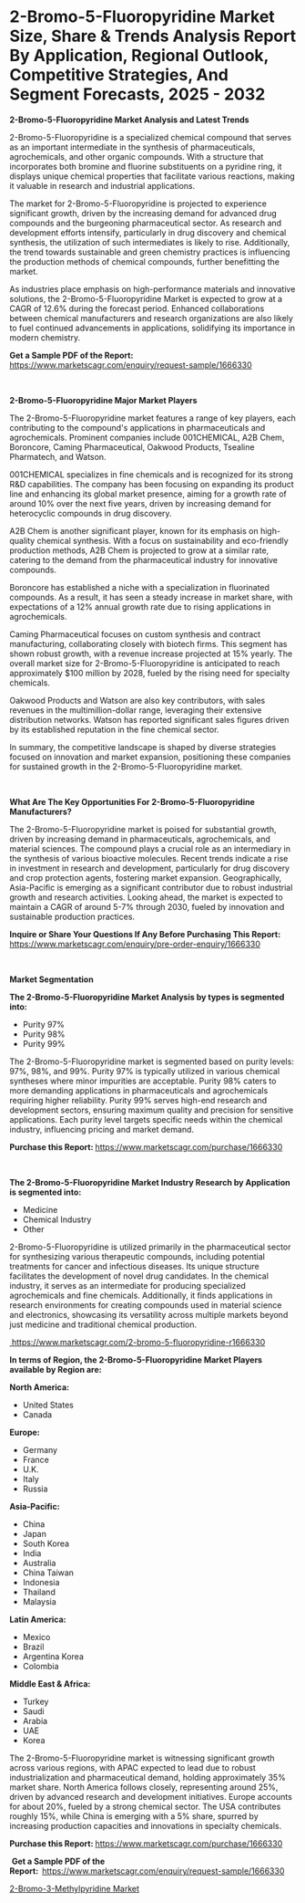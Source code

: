 <p><h1>2-Bromo-5-Fluoropyridine Market Size, Share & Trends Analysis Report By Application, Regional Outlook, Competitive Strategies, And Segment Forecasts, 2025 - 2032</h1></p><p><strong>2-Bromo-5-Fluoropyridine Market Analysis and Latest Trends</strong></p>
<p><p>2-Bromo-5-Fluoropyridine is a specialized chemical compound that serves as an important intermediate in the synthesis of pharmaceuticals, agrochemicals, and other organic compounds. With a structure that incorporates both bromine and fluorine substituents on a pyridine ring, it displays unique chemical properties that facilitate various reactions, making it valuable in research and industrial applications.</p><p>The market for 2-Bromo-5-Fluoropyridine is projected to experience significant growth, driven by the increasing demand for advanced drug compounds and the burgeoning pharmaceutical sector. As research and development efforts intensify, particularly in drug discovery and chemical synthesis, the utilization of such intermediates is likely to rise. Additionally, the trend towards sustainable and green chemistry practices is influencing the production methods of chemical compounds, further benefitting the market.</p><p>As industries place emphasis on high-performance materials and innovative solutions, the 2-Bromo-5-Fluoropyridine Market is expected to grow at a CAGR of 12.6% during the forecast period. Enhanced collaborations between chemical manufacturers and research organizations are also likely to fuel continued advancements in applications, solidifying its importance in modern chemistry.</p></p>
<p><strong>Get a Sample PDF of the Report:&nbsp;</strong> <a href="https://www.marketscagr.com/enquiry/request-sample/1666330?utm_campaign=1126&utm_medium=2&utm_source=Github&utm_content=ia&utm_term=02022025&utm_id=2-bromo-5-fluoropyridine">https://www.marketscagr.com/enquiry/request-sample/1666330</a></p>
<p>&nbsp;</p>
<p><strong>2-Bromo-5-Fluoropyridine Major Market Players</strong></p>
<p><p>The 2-Bromo-5-Fluoropyridine market features a range of key players, each contributing to the compound's applications in pharmaceuticals and agrochemicals. Prominent companies include 001CHEMICAL, A2B Chem, Boroncore, Caming Pharmaceutical, Oakwood Products, Tsealine Pharmatech, and Watson.</p><p>001CHEMICAL specializes in fine chemicals and is recognized for its strong R&D capabilities. The company has been focusing on expanding its product line and enhancing its global market presence, aiming for a growth rate of around 10% over the next five years, driven by increasing demand for heterocyclic compounds in drug discovery.</p><p>A2B Chem is another significant player, known for its emphasis on high-quality chemical synthesis. With a focus on sustainability and eco-friendly production methods, A2B Chem is projected to grow at a similar rate, catering to the demand from the pharmaceutical industry for innovative compounds.</p><p>Boroncore has established a niche with a specialization in fluorinated compounds. As a result, it has seen a steady increase in market share, with expectations of a 12% annual growth rate due to rising applications in agrochemicals.</p><p>Caming Pharmaceutical focuses on custom synthesis and contract manufacturing, collaborating closely with biotech firms. This segment has shown robust growth, with a revenue increase projected at 15% yearly. The overall market size for 2-Bromo-5-Fluoropyridine is anticipated to reach approximately $100 million by 2028, fueled by the rising need for specialty chemicals.</p><p>Oakwood Products and Watson are also key contributors, with sales revenues in the multimillion-dollar range, leveraging their extensive distribution networks. Watson has reported significant sales figures driven by its established reputation in the fine chemical sector.</p><p>In summary, the competitive landscape is shaped by diverse strategies focused on innovation and market expansion, positioning these companies for sustained growth in the 2-Bromo-5-Fluoropyridine market.</p></p>
<p>&nbsp;</p>
<p><strong>What Are The Key Opportunities For 2-Bromo-5-Fluoropyridine Manufacturers?</strong></p>
<p><p>The 2-Bromo-5-Fluoropyridine market is poised for substantial growth, driven by increasing demand in pharmaceuticals, agrochemicals, and material sciences. The compound plays a crucial role as an intermediary in the synthesis of various bioactive molecules. Recent trends indicate a rise in investment in research and development, particularly for drug discovery and crop protection agents, fostering market expansion. Geographically, Asia-Pacific is emerging as a significant contributor due to robust industrial growth and research activities. Looking ahead, the market is expected to maintain a CAGR of around 5-7% through 2030, fueled by innovation and sustainable production practices.</p></p>
<p><strong>Inquire or Share Your Questions If Any Before Purchasing This Report:</strong> <a href="https://www.marketscagr.com/enquiry/pre-order-enquiry/1666330?utm_campaign=1126&utm_medium=2&utm_source=Github&utm_content=ia&utm_term=02022025&utm_id=2-bromo-5-fluoropyridine">https://www.marketscagr.com/enquiry/pre-order-enquiry/1666330</a></p>
<p>&nbsp;</p>
<p><strong>Market Segmentation</strong></p>
<p><strong>The 2-Bromo-5-Fluoropyridine Market Analysis by types is segmented into:</strong></p>
<p><ul><li>Purity 97%</li><li>Purity 98%</li><li>Purity 99%</li></ul></p>
<p><p>The 2-Bromo-5-Fluoropyridine market is segmented based on purity levels: 97%, 98%, and 99%. Purity 97% is typically utilized in various chemical syntheses where minor impurities are acceptable. Purity 98% caters to more demanding applications in pharmaceuticals and agrochemicals requiring higher reliability. Purity 99% serves high-end research and development sectors, ensuring maximum quality and precision for sensitive applications. Each purity level targets specific needs within the chemical industry, influencing pricing and market demand.</p></p>
<p><strong>Purchase this Report:&nbsp;</strong><a href="https://www.marketscagr.com/purchase/1666330?utm_campaign=1126&utm_medium=2&utm_source=Github&utm_content=ia&utm_term=02022025&utm_id=2-bromo-5-fluoropyridine">https://www.marketscagr.com/purchase/1666330</a></p>
<p>&nbsp;</p>
<p><strong>The 2-Bromo-5-Fluoropyridine Market Industry Research by Application is segmented into:</strong></p>
<p><ul><li>Medicine</li><li>Chemical Industry</li><li>Other</li></ul></p>
<p><p>2-Bromo-5-Fluoropyridine is utilized primarily in the pharmaceutical sector for synthesizing various therapeutic compounds, including potential treatments for cancer and infectious diseases. Its unique structure facilitates the development of novel drug candidates. In the chemical industry, it serves as an intermediate for producing specialized agrochemicals and fine chemicals. Additionally, it finds applications in research environments for creating compounds used in material science and electronics, showcasing its versatility across multiple markets beyond just medicine and traditional chemical production.</p></p>
<p><a href="https://www.marketscagr.com/2-bromo-5-fluoropyridine-r1666330?utm_campaign=1126&utm_medium=2&utm_source=Github&utm_content=ia&utm_term=02022025&utm_id=2-bromo-5-fluoropyridine">&nbsp;https://www.marketscagr.com/2-bromo-5-fluoropyridine-r1666330</a></p>
<p><strong>In terms of Region, the 2-Bromo-5-Fluoropyridine Market Players available by Region are:</strong></p>
<p>
    <p> <strong> North America: </strong>
        <ul>
            <li>United States</li>
            <li>Canada</li>
        </ul>
        </p> 
    <p> <strong> Europe: </strong>
        <ul>
            <li>Germany</li>
            <li>France</li>
            <li>U.K.</li>
            <li>Italy</li>
            <li>Russia</li>
        </ul>
        </p> 
    <p> <strong> Asia-Pacific: </strong>
        <ul>
            <li>China</li>
            <li>Japan</li>
            <li>South Korea</li>
            <li>India</li>
            <li>Australia</li>
            <li>China Taiwan</li>
            <li>Indonesia</li>
            <li>Thailand</li>
            <li>Malaysia</li>
        </ul>
        </p> 
    <p> <strong> Latin America: </strong>
        <ul>
            <li>Mexico</li>
            <li>Brazil</li>
            <li>Argentina Korea</li>
            <li>Colombia</li>
        </ul>
        </p> 
    <p> <strong> Middle East & Africa: </strong>
        <ul>
            <li>Turkey</li>
            <li>Saudi</li>
            <li>Arabia</li>
            <li>UAE</li>
            <li>Korea</li>
        </ul>
    </p>
    </p>
<p><p>The 2-Bromo-5-Fluoropyridine market is witnessing significant growth across various regions, with APAC expected to lead due to robust industrialization and pharmaceutical demand, holding approximately 35% market share. North America follows closely, representing around 25%, driven by advanced research and development initiatives. Europe accounts for about 20%, fueled by a strong chemical sector. The USA contributes roughly 15%, while China is emerging with a 5% share, spurred by increasing production capacities and innovations in specialty chemicals.</p></p>
<p><strong>Purchase this Report: </strong><a href="https://www.marketscagr.com/purchase/1666330?utm_campaign=1126&utm_medium=2&utm_source=Github&utm_content=ia&utm_term=02022025&utm_id=2-bromo-5-fluoropyridine">https://www.marketscagr.com/purchase/1666330</a></p>
<p>&nbsp;<strong>Get a Sample PDF of the Report:&nbsp;&nbsp;</strong><a href="https://www.marketscagr.com/enquiry/request-sample/1666330?utm_campaign=1126&utm_medium=2&utm_source=Github&utm_content=ia&utm_term=02022025&utm_id=2-bromo-5-fluoropyridine">https://www.marketscagr.com/enquiry/request-sample/1666330</a></p>
<p><strong></strong></p>
<p><p><a href="https://github.com/julyju69/Market-Research-Report-List-5/blob/main/2-bromo-3-methylpyridine-market.md?utm_campaign=1126&utm_medium=2&utm_source=Github&utm_content=ia&utm_term=02022025&utm_id=2-bromo-5-fluoropyridine">2-Bromo-3-Methylpyridine Market</a></p></p>